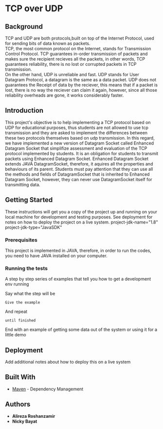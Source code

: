 # TCP over UDP

## Background
TCP and UDP are both protocols,built on top of the Internet Protocol, used for sending bits of data known as packets.<br />
TCP, the most common protocol on the Internet, stands for Transmission Control Protocol. TCP guarantees in-order transmission of packets and makes sure the recipient recieves all the packets, in other words, TCP guarantees reliability, there is no lost or corrupted packets in TCP transmission.<br />
On the other hand, UDP is unreliable and fast. UDP stands for User Datagram Protocol, a datagram is the same as a data packet. UDP does not guarantees the Receipt of data by the reciever, this means that if a packet is lost, there is no way the reciever can claim it again, however, since all those reliability overheads are gone, it works considerably faster.<br />
## Introduction
This project's objective is to help implementing a TCP protocol based on UDP for educational purposes, thus students are not allowed to use tcp transmission and they are asked to implement the differences between these two protocols themselves based on udp transmission. In this regard, we have implemented a new version of Datagram Socket called Enhanced Datagram Socket that simplifize assessment and evaluation of the TCP protocol implemented by students. It is an obligation for students to transmit packets using Enhanced Datagram Socket.
Enhanced Datagram Socket extends JAVA DatagramSocket, therefore, it aquires all the properties and behaviours of its parent. Students must pay attention that they can use all the methods and fields of DatagramSocket that is inherited to Enhanced Datagram Socket, however, they can never use DatagramSocket itself for transmitting data.

## Getting Started

These instructions will get you a copy of the project up and running on your local machine for development and testing purposes. See deployment for notes on how to deploy the project on a live system.
project-jdk-name="1.8"
project-jdk-type="JavaSDK"

### Prerequisites

This project is implemented in JAVA, therefore, in order to run the codes, you need to have JAVA installed on your computer.

### Running the tests

A step by step series of examples that tell you how to get a development env running

Say what the step will be

```
Give the example
```

And repeat

```
until finished
```

End with an example of getting some data out of the system or using it for a little demo


## Deployment

Add additional notes about how to deploy this on a live system

## Built With

* [Maven](https://maven.apache.org/) - Dependency Management


## Authors

* **Alireza  Roshanzamir**
* **Nicky Bayat**

